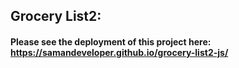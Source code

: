 ## Grocery List2:
#### Please see the deployment of this project here: https://samandeveloper.github.io/grocery-list2-js/
